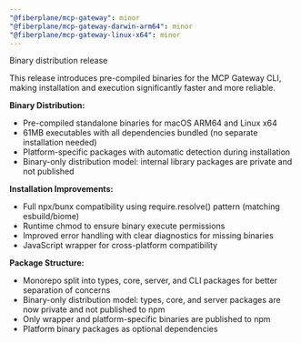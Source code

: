 ```yaml
---
"@fiberplane/mcp-gateway": minor
"@fiberplane/mcp-gateway-darwin-arm64": minor
"@fiberplane/mcp-gateway-linux-x64": minor
---
```


Binary distribution release

This release introduces pre-compiled binaries for the MCP Gateway CLI, making installation and execution significantly faster and more reliable.

**Binary Distribution:**
- Pre-compiled standalone binaries for macOS ARM64 and Linux x64
- 61MB executables with all dependencies bundled (no separate installation needed)
- Platform-specific packages with automatic detection during installation
- Binary-only distribution model: internal library packages are private and not published

**Installation Improvements:**
- Full npx/bunx compatibility using require.resolve() pattern (matching esbuild/biome)
- Runtime chmod to ensure binary execute permissions
- Improved error handling with clear diagnostics for missing binaries
- JavaScript wrapper for cross-platform compatibility

**Package Structure:**
- Monorepo split into types, core, server, and CLI packages for better separation of concerns
- Binary-only distribution model: types, core, and server packages are now private and not published to npm
- Only wrapper and platform-specific binaries are published to npm
- Platform binary packages as optional dependencies
